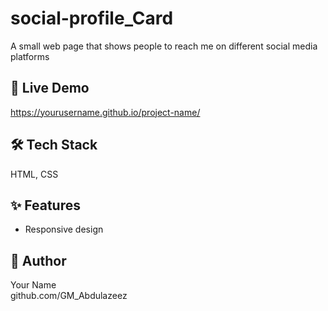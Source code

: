 # social-profile_Card

A small web page that shows people to reach me on different social media platforms

## 🚀 Live Demo
https://yourusername.github.io/project-name/

## 🛠 Tech Stack
HTML, CSS

## ✨ Features
- Responsive design

## 🙋 Author
Your Name  
github.com/GM_Abdulazeez
